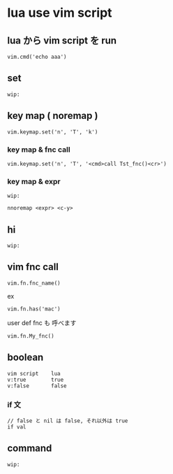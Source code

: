 
# lua use vim script


## lua から vim script を run

```
vim.cmd('echo aaa')
```



## set

```
wip:
```


## key map ( noremap )

```
vim.keymap.set('n', 'T', 'k')
```

### key map & fnc call

```
vim.keymap.set('n', 'T', '<cmd>call Tst_fnc()<cr>')
```

### key map & expr

```
wip:

nnoremap <expr> <c-y>
```


## hi

```
wip:
```


## vim fnc call

```
vim.fn.fnc_name()
```

ex

```
vim.fn.has('mac')
```

user def fnc も 呼べます

```
vim.fn.My_fnc()
```


## boolean

```
vim script    lua
v:true        true
v:false       false
```

### if 文

```
// false と nil は false, それ以外は true
if val
```


## command

```
wip:
```


